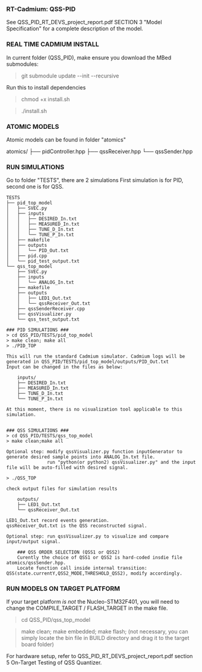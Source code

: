 ### RT-Cadmium: QSS-PID ###

See QSS_PID_RT_DEVS_project_report.pdf SECTION 3 "Model Specification" for a complete description of the model.

### REAL TIME CADMIUM INSTALL ###

In current folder (QSS_PID), make ensure you download the MBed submodules:

> git submodule update --init --recursive

Run this to install dependencies
> chmod +x install.sh

> ./install.sh


### ATOMIC MODELS ###
Atomic models can be found in folder "atomics"

atomics/
├── pidController.hpp
├── qssReceiver.hpp
└── qssSender.hpp

### RUN SIMULATIONS ###
Go to folder "TESTS", there are 2 simulations
First simulation is for PID, second one is for QSS.

	TESTS
	├── pid_top_model
	│   ├── SVEC.py
	│   ├── inputs
	│   │   ├── DESIRED_In.txt
	│   │   ├── MEASURED_In.txt
	│   │   ├── TUNE_D_In.txt
	│   │   └── TUNE_P_In.txt
	│   ├── makefile
	│   ├── outputs
	│   │   └── PID_Out.txt
	│   ├── pid.cpp
	│   └── pid_test_output.txt
	└── qss_top_model
	    ├── SVEC.py
	    ├── inputs
	    │   └── ANALOG_In.txt
	    ├── makefile
	    ├── outputs
	    │   ├── LED1_Out.txt
	    │   └── qssReceiver_Out.txt
	    ├── qssSenderReceiver.cpp
	    ├── qssVisualizer.py
	    └── qss_test_output.txt

    ### PID SIMULATIONS ###
    > cd QSS_PID/TESTS/pid_top_model
    > make clean; make all
    > ./PID_TOP

    This will run the standard Cadmium simulator. Cadmium logs will be generated in QSS_PID/TESTS/pid_top_model/outputs/PID_Out.txt
    Input can be changed in the files as below:
    
        inputs/
        ├── DESIRED_In.txt
        ├── MEASURED_In.txt
        ├── TUNE_D_In.txt
        └── TUNE_P_In.txt
    
    At this moment, there is no visualization tool applicable to this simulation.


    ### QSS SIMULATIONS ###
    > cd QSS_PID/TESTS/qss_top_model
    > make clean;make all
    
    Optional step: modify qssVisualizer.py function inputGenerator to generate desired sample points into ANALOG_In.txt file.
                   run "python(or python2) qssVisualizer.py" and the input file will be auto-filled with desired signal.
    
    > ./QSS_TOP
    
    check output files for simulation results
    
        outputs/
        ├── LED1_Out.txt
        └── qssReceiver_Out.txt   
    
    LED1_Out.txt record events generation.
    qssReceiver_Out.txt is the QSS reconstructed signal.
    
    Optional step: run qssVisualizer.py to visualize and compare input/output signal.
    
        ### QSS ORDER SELECTION (QSS1 or QSS2)
        Curently the choice of QSS1 or QSS2 is hard-coded insdie file atomics/qssSender.hpp.
        Locate function call inside internal transition: QSS(state.currentY,QSS2_MODE,THRESHOLD_QSS2), modify accordingly.
        

### RUN MODELS ON TARGET PLATFORM ###

If your target platform *is not* the Nucleo-STM32F401, you will need to change the COMPILE_TARGET / FLASH_TARGET in the make file.

> cd QSS_PID/qss_top_model

> make clean; make embedded; 
> make flash; (not necessary, you can simply locate the bin file in BUILD directory and drag it to the target board folder)

For hardware setup, refer to QSS_PID_RT_DEVS_project_report.pdf section 5 On-Target Testing of QSS Quantizer.

